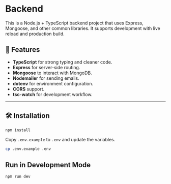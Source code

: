 # Backend

This is a Node.js + TypeScript backend project that uses Express, Mongoose, and other common libraries. It supports development with live reload and production build.

## 🚀 Features

- **TypeScript** for strong typing and cleaner code.
- **Express** for server-side routing.
- **Mongoose** to interact with MongoDB.
- **Nodemailer** for sending emails.
- **dotenv** for environment configuration.
- **CORS** support.
- **tsc-watch** for development workflow.

---

## 🛠️ Installation

```bash
npm install
```

Copy `.env.example` to `.env` and update the variables.

```sh
cp .env.example .env
```

## Run in Development Mode

```bash
npm run dev
```
